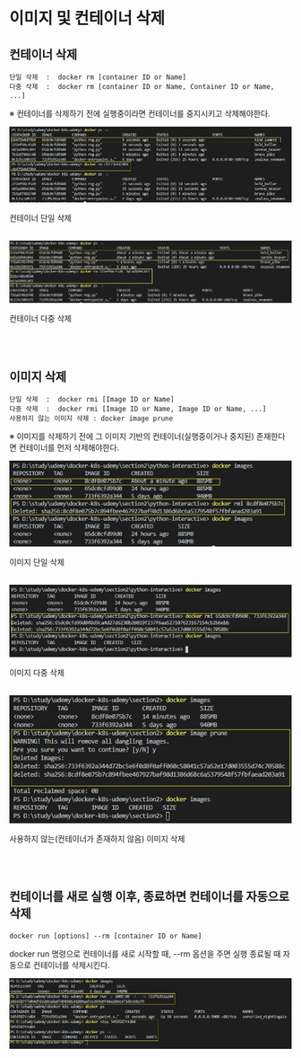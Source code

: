 # 이미지 및 컨테이너 삭제

## 컨테이너 삭제
```
단일 삭제  :  docker rm [container ID or Name]
다중 삭제  :  docker rm [container ID or Name, Container ID or Name, ...]
```

※ 컨테이너를 삭제하기 전에 실행중이라면 컨테이너를 중지시키고 삭제해야한다.

<img src="image/09/container-rm-one.JPG">

컨테이너 단일 삭제

<br/>

<img src="image/09/container-rm-multi.JPG">

컨테이너 다중 삭제

<br/><br/>

## 이미지 삭제
```
단일 삭제  :  docker rmi [Image ID or Name]
다중 삭제  :  docker rmi [Image ID or Name, Image ID or Name, ...]
사용하지 않는 이미지 삭제 : docker image prune
```

※ 이미지를 삭제하기 전에 그 이미지 기반의 컨테이너(실행중이거나 중지된) 존재한다면 컨테이너를 먼저 삭제해야한다.

<img src="image/09/image-rm-one.JPG">

이미지 단일 삭제

<br/>

<img src="image/09/image-rm-multi.JPG">

이미지 다중 삭제

<br/>

<img src="image/09/image-prune.JPG">

사용하지 않는(컨테이너가 존재하지 않음) 이미지 삭제

<br/><br/>

## 컨테이너를 새로 실행 이후, 종료하면 컨테이너를 자동으로 삭제

```
docker run [options] --rm [container ID or Name]
```
docker run 명령으로 컨테이너를 새로 시작할 때, --rm 옵션을 주면 실행 종료될 때 자동으로 컨테이너를 삭제시킨다.

<img src="image/09/docker-run-rm.JPG">


